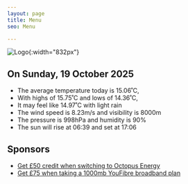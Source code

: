 ```yaml
---
layout: page
title: Menu
seo: Menu

---
```


![Logo](/images/logo.jpg){:width="832px"}

<!-- weather_marker starts -->
## On Sunday, 19 October 2025

- The average temperature today is 15.06˚C,
- With highs of 15.75˚C and lows of 14.36˚C,
- It may feel like 14.97˚C with light rain
- The wind speed is 8.23m/s and visibility is 8000m
- The pressure is 998hPa and humidity is 90%
- The sun will rise at 06:39 and set at 17:06

<!-- weather_marker ends -->

## Sponsors

- [Get £50 credit when switching to Octopus Energy](https://bit.ly/3oD1nnS)
- [Get £75 when taking a 1000mb YouFibre broadband plan](https://aklam.io/91zWhU?)
